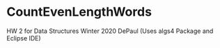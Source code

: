 # CountEvenLengthWords
HW 2 for Data Structures Winter 2020 DePaul (Uses algs4 Package and Eclipse IDE)
